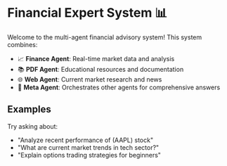 # Financial Expert System 📊

Welcome to the multi-agent financial advisory system! This system combines:

- 📈 **Finance Agent**: Real-time market data and analysis
- 📚 **PDF Agent**: Educational resources and documentation
- 🌐 **Web Agent**: Current market research and news
- 🤖 **Meta Agent**: Orchestrates other agents for comprehensive answers

## Examples
Try asking about:
- "Analyze recent performance of (AAPL) stock"
- "What are current market trends in tech sector?"
- "Explain options trading strategies for beginners"
